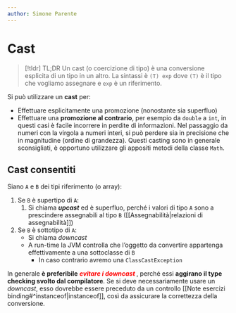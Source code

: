 ```yaml
---
author: Simone Parente
---
```

# Cast

>[!tldr] TL;DR 
>Un cast (o coercizione di tipo) è una conversione esplicita di un tipo in un altro.
La sintassi è `(T) exp` dove `(T)` è il tipo che vogliamo assegnare e `exp` è un riferimento.

Si può utilizzare un **cast** per:
- Effettuare esplicitamente una promozione (nonostante sia superfluo)
- Effettuare una **promozione al contrario**, per esempio da `double` a `int`, in questi casi è facile incorrere in perdite di informazioni.
Nel passaggio da numeri con la virgola a numeri interi, si può perdere sia in precisione che in magnitudine (ordine di grandezza).
Questi casting sono in generale sconsigliati, è opportuno utilizzare gli appositi metodi della classe `Math`.
## Cast consentiti
Siano `A` e `B` dei tipi riferimento (o array):
1. Se `B` è supertipo di `A`:
    1. Si chiama _**upcast**_ ed è superfluo, perché i valori di tipo `A` sono a prescindere assegnabili al tipo `B` ([[Assegnabilità|relazioni di assegnabilità]])
2. Se `B` è sottotipo di `A`:
    - Si chiama _downcast_
    - A run-time la JVM controlla che l’oggetto da convertire appartenga effettivamente a una sottoclasse di `B`
        - In caso contrario avremo una `ClassCastException`

In generale **è preferibile** <span style="color:#ff0000"> <b> <i>evitare i downcast </i> </b> </span>, perché essi **aggirano il type checking svolto dal compilatore**. Se si deve necessariamente usare un _downcast_, esso dovrebbe essere preceduto da un controllo [[Note esercizi binding#^instanceof|instanceof]], così da assicurare la correttezza della conversione.